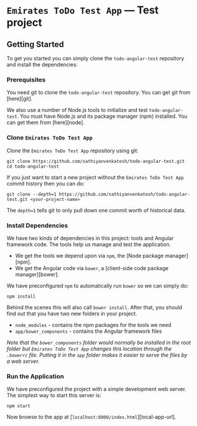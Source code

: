 # `Emirates ToDo Test App` — Test project


## Getting Started

To get you started you can simply clone the `todo-angular-test` repository and install the dependencies:

### Prerequisites

You need git to clone the `todo-angular-test` repository. You can get git from [here][git].

We also use a number of Node.js tools to initialize and test `todo-angular-test`. You must have Node.js
and its package manager (npm) installed. You can get them from [here][node].

### Clone `Emirates ToDo Test App`

Clone the `Emirates ToDo Test App` repository using git:

```
git clone https://github.com/sathiyanvenkatesh/todo-angular-test.git
cd todo-angular-test
```

If you just want to start a new project without the `Emirates ToDo Test App` commit history then you can do:

```
git clone --depth=1 https://github.com/sathiyanvenkatesh/todo-angular-test.git <your-project-name>
```

The `depth=1` tells git to only pull down one commit worth of historical data.

### Install Dependencies

We have two kinds of dependencies in this project: tools and Angular framework code. The tools help
us manage and test the application.

* We get the tools we depend upon via `npm`, the [Node package manager][npm].
* We get the Angular code via `bower`, a [client-side code package manager][bower].

We have preconfigured `npm` to automatically run `bower` so we can simply do:

```
npm install
```

Behind the scenes this will also call `bower install`. After that, you should find out that you have
two new folders in your project.

* `node_modules` - contains the npm packages for the tools we need
* `app/bower_components` - contains the Angular framework files

*Note that the `bower_components` folder would normally be installed in the root folder but
`Emirates ToDo Test App` changes this location through the `.bowerrc` file. Putting it in the `app` folder
makes it easier to serve the files by a web server.*

### Run the Application

We have preconfigured the project with a simple development web server. The simplest way to start
this server is:

```
npm start
```

Now browse to the app at [`localhost:8000/index.html`][local-app-url].

